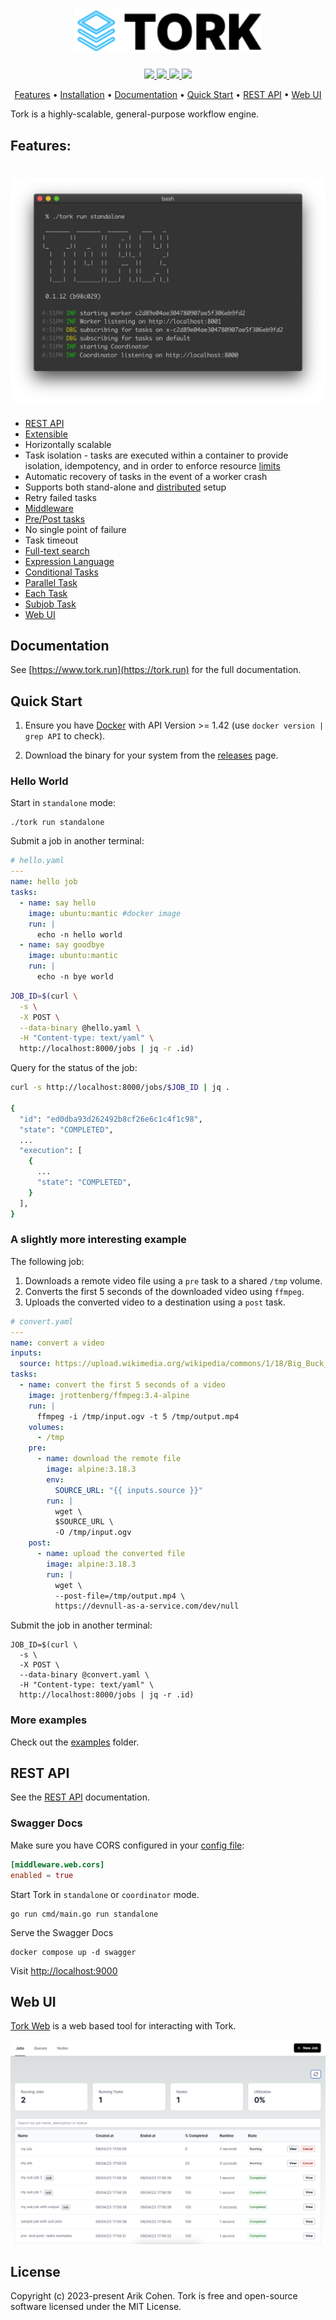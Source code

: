 <h1 align="center">
  <img src="docs/logo.svg"  alt="tork" width="300px">
  <br>
</h1>

<p align="center">
<a href="https://opensource.org/licenses/MIT">
  <img src="https://img.shields.io/badge/license-MIT-_red.svg">
</a>
<a href="https://goreportcard.com/report/github.com/runabol/tork">
  <img src="https://goreportcard.com/badge/github.com/runabol/tork">
</a>
<a href="https://github.com/runabol/tork/releases">
  <img src="https://img.shields.io/github/release/runabol/tork">
</a>
  <img src="https://github.com/runabol/tork/workflows/ci/badge.svg">
</p>

<p align="center">
  <a href="#features">Features</a> •
  <a href="https://www.tork.run/installation">Installation</a> •
  <a href="https://www.tork.run">Documentation</a> •
  <a href="#quick-start">Quick Start</a> •
  <a href="https://www.tork.run/rest">REST API</a> •
  <a href="https://www.tork.run/web-ui">Web UI</a>
</p>

Tork is a highly-scalable, general-purpose workflow engine.

## Features:

<h1 align="center">
  <img src="docs/cli_v3.jpg" alt="tork" width="700px">
  <br>
</h1>

- [REST API](https://www.tork.run/rest)
- [Extensible](https://www.tork.run/customize)
- Horizontally scalable
- Task isolation - tasks are executed within a container to provide isolation, idempotency, and in order to enforce resource [limits](https://www.tork.run/tasks#limits)
- Automatic recovery of tasks in the event of a worker crash
- Supports both stand-alone and [distributed](https://www.tork.run/installation#running-in-a-distributed-mode) setup
- Retry failed tasks
- [Middleware](https://www.tork.run/customize#middleware)
- [Pre/Post tasks](https://www.tork.run/tasks#pre-post-tasks)
- No single point of failure
- Task timeout
- [Full-text search](https://www.tork.run/rest#list-jobs)
- [Expression Language](https://www.tork.run/tasks#expressions)
- [Conditional Tasks](https://www.tork.run/tasks#expressions)
- [Parallel Task](https://www.tork.run/tasks#parallel-task)
- [Each Task](https://www.tork.run/tasks#each-task)
- [Subjob Task](https://www.tork.run/tasks#sub-job-task)
- [Web UI](https://www.tork.run/web-ui)

## Documentation

See [https://www.tork.run](https://tork.run) for the full documentation.

## Quick Start

1. Ensure you have [Docker](https://docs.docker.com/get-docker/) with API Version >= 1.42 (use `docker version | grep API` to check).

2. Download the binary for your system from the [releases](https://github.com/runabol/tork/releases/latest) page.

### Hello World

Start in `standalone` mode:

```
./tork run standalone
```

Submit a job in another terminal:

```yaml
# hello.yaml
---
name: hello job
tasks:
  - name: say hello
    image: ubuntu:mantic #docker image
    run: |
      echo -n hello world
  - name: say goodbye
    image: ubuntu:mantic
    run: |
      echo -n bye world
```

```bash
JOB_ID=$(curl \
  -s \
  -X POST \
  --data-binary @hello.yaml \
  -H "Content-type: text/yaml" \
  http://localhost:8000/jobs | jq -r .id)
```

Query for the status of the job:

```bash
curl -s http://localhost:8000/jobs/$JOB_ID | jq .

{
  "id": "ed0dba93d262492b8cf26e6c1c4f1c98",
  "state": "COMPLETED",
  ...
  "execution": [
    {
      ...
      "state": "COMPLETED",
    }
  ],
}
```

### A slightly more interesting example

The following job:

1. Downloads a remote video file using a `pre` task to a shared `/tmp` volume.
2. Converts the first 5 seconds of the downloaded video using `ffmpeg`.
3. Uploads the converted video to a destination using a `post` task.

```yaml
# convert.yaml
---
name: convert a video
inputs:
  source: https://upload.wikimedia.org/wikipedia/commons/1/18/Big_Buck_Bunny_Trailer_1080p.ogv
tasks:
  - name: convert the first 5 seconds of a video
    image: jrottenberg/ffmpeg:3.4-alpine
    run: |
      ffmpeg -i /tmp/input.ogv -t 5 /tmp/output.mp4
    volumes:
      - /tmp
    pre:
      - name: download the remote file
        image: alpine:3.18.3
        env:
          SOURCE_URL: "{{ inputs.source }}"
        run: |
          wget \
          $SOURCE_URL \
          -O /tmp/input.ogv
    post:
      - name: upload the converted file
        image: alpine:3.18.3
        run: |
          wget \
          --post-file=/tmp/output.mp4 \
          https://devnull-as-a-service.com/dev/null
```

Submit the job in another terminal:

```
JOB_ID=$(curl \
  -s \
  -X POST \
  --data-binary @convert.yaml \
  -H "Content-type: text/yaml" \
  http://localhost:8000/jobs | jq -r .id)
```

### More examples

Check out the [examples](examples/) folder.

## REST API

See the [REST API](https://www.tork.run/rest) documentation.

### Swagger Docs

Make sure you have CORS configured in your [config file](https://www.tork.run/config):

```toml
[middleware.web.cors]
enabled = true
```

Start Tork in `standalone` or `coordinator` mode.

```shell
go run cmd/main.go run standalone
```

Serve the Swagger Docs

```shell
docker compose up -d swagger
```

Visit [http://localhost:9000](http://localhost:9000)

## Web UI

[Tork Web](https://www.tork.run/web-ui) is a web based tool for interacting with Tork.

![Web UI](docs/webui.png "Web UI")

## License

Copyright (c) 2023-present Arik Cohen. Tork is free and open-source software licensed under the MIT License.
